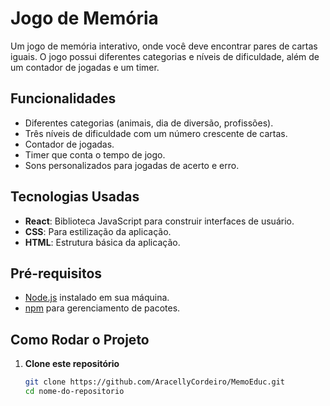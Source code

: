 # Jogo de Memória

Um jogo de memória interativo, onde você deve encontrar pares de cartas iguais. O jogo possui diferentes categorias e níveis de dificuldade, além de um contador de jogadas e um timer. 

## Funcionalidades

- Diferentes categorias (animais, dia de diversão, profissões).
- Três níveis de dificuldade com um número crescente de cartas.
- Contador de jogadas.
- Timer que conta o tempo de jogo.
- Sons personalizados para jogadas de acerto e erro.

## Tecnologias Usadas

- **React**: Biblioteca JavaScript para construir interfaces de usuário.
- **CSS**: Para estilização da aplicação.
- **HTML**: Estrutura básica da aplicação.

## Pré-requisitos

- [Node.js](https://nodejs.org/) instalado em sua máquina.
- [npm](https://www.npmjs.com/) para gerenciamento de pacotes.

## Como Rodar o Projeto

1. **Clone este repositório**

   ```bash
   git clone https://github.com/AracellyCordeiro/MemoEduc.git
   cd nome-do-repositorio
   